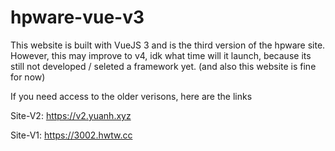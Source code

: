 # hpware-vue-v3

This website is built with VueJS 3 and is the third version of the hpware site.
However, this may improve to v4, idk what time will it launch, because its still not developed / seleted a framework yet. (and also this website is fine for now)

If you need access to the older verisons, here are the links

Site-V2: https://v2.yuanh.xyz

Site-V1: https://3002.hwtw.cc

